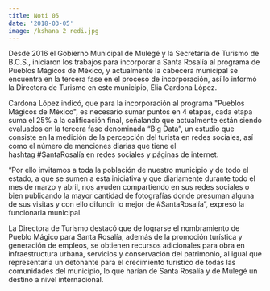 ```yaml
---
title: Noti 05
date: '2018-03-05'
image: /kshana 2 redi.jpg
---
```

Desde 2016 el Gobierno Municipal de Mulegé y la Secretaría de Turismo de B.C.S., iniciaron los trabajos para incorporar a Santa Rosalía al programa de Pueblos Mágicos de México, y actualmente la cabecera municipal se encuentra en la tercera fase en el proceso de incorporación, así lo informó la Directora de Turismo en este municipio, Elia Cardona López.

Cardona López indicó, que para la incorporación al programa &quot;Pueblos Mágicos de México&quot;, es necesario sumar puntos en 4 etapas, cada etapa suma el 25% a la calificación final, señalando que actualmente están siendo evaluados en la tercera fase denominada “Big Data”, un estudio que consiste en la medición de la percepción del turista en redes sociales, así como el número de menciones diarias que tiene el hashtag #SantaRosalía en redes sociales y páginas de internet.

“Por ello invitamos a toda la población de nuestro municipio y de todo el estado, a que se sumen a esta iniciativa y que diariamente durante todo el mes de marzo y abril, nos ayuden compartiendo en sus redes sociales o bien publicando la mayor cantidad de fotografías donde presuman alguna de sus visitas y con ello difundir lo mejor de #SantaRosalía”, expresó la funcionaria municipal. 

La Directora de Turismo destacó que de lograrse el nombramiento de Pueblo Mágico para Santa Rosalía, además de la promoción turística y generación de empleos, se obtienen recursos adicionales para obra en infraestructura urbana, servicios y conservación del patrimonio, al igual que representaría un detonante para el crecimiento turístico de todas las comunidades del municipio, lo que harían de Santa Rosalía y de Mulegé un destino a nivel internacional.
